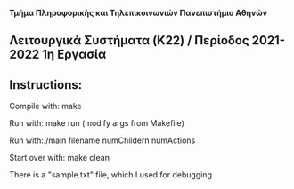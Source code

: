
**Τµήµα Πληροφορικής και Τηλεπικοινωνιών
Πανεπιστήμιο Αθηνών**

## **Λειτουργικά Συστήµατα (K22) / Περίοδος 2021-2022 1η Εργασία**


## Instructions:
Compile with: make

Run with: make run (modify args from Makefile)

Run with:./main filename numChildern numActions

Start over with: make clean

There is a "sample.txt" file, which I used for debugging


